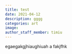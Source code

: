 ```yaml
---
title: test
date: 2021-04-12
description: gggg
categories: art
image: 
author_staff_member: timiu
---
```





egaegakgjhiaughiuah a
fakjfhk